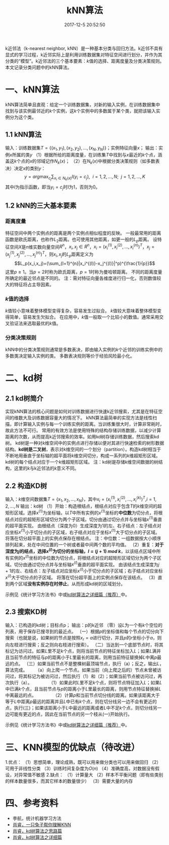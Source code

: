 ﻿---
title: kNN算法
mathjax: true
date: 2017-12-5 20:52:50
categories: 
- 机器学习
---
k近邻法（k-nearest neighbor, kNN）是一种基本分类与回归方法。k近邻不具有显式的学习过程，k近邻实际上是利用训练数据集对特征空间进行划分，并作为其分类的“模型”。k近邻法的三个基本要素：$k$值的选择、距离度量及分类决策规则。
本文记录分类问题中的kNN算法。
<!-- more --> 
# 一、kNN算法
kNN算法简单且直观：给定一个训练数据集，对新的输入实例，在训练数据集中找到与该实例最邻近的$k$个实例，这$k$个实例中的多数属于某个类，就把该输入实例分为这个类。
## 1.1 kNN算法
输入：训练数据集$T= \lbrace (x_1, y_1), (x_2, y_2),…,(x_N, y_N) \rbrace$；实例特征向量$x$；
输出：实例$x$所属的类$y$
（1）根据所给的距离度量，在训练集$T$中找到与$x$最近的$k$个点，涵盖这$k$个点的$x$的邻域记作$N_k(x)$；
（2）在$N_k(x)$中根据分类决策规则（如多数表决）决定$x$的类别$y$：
$$y = arg\max_{c_j} \sum_{x_i \in N_k(x)} I(y_i = c_j),\ \ i=1, 2,…, N;\ \ j=1, 2,…, K$$
其中$I$为指示函数，即当$y_i = c_j$时$I$为1，否则为0。
## 1.2 kNN的三大基本要素
### 距离度量
特征空间中两个实例点的距离是两个实例点相似程度的反映。
一般最常用的距离函数是欧氏距离，也称作$L_2$距离。也可使用其他距离，如更一般的$L_p$距离。
设特征空间$X$是$n$维实数向量空间$R^n$，$x_i,x_j \in R^n$，$x_i=(x_i^{(1)},x_i^{(2)},…,x_i^{(n)})^T$，$x_j=(x_j^{(1)},x_j^{(2)},…, x_j^{(n)})^T$，则$x_i, x_j$的$L_p$距离定义为
$$L_p(x_i,x_j)=(\sum_{l=1}^{n}|x_i^{(l)}-x_j^{(l)}|^p)^{\frac{1}{p}}$$
这里$p \geq 1$。当$p=2$时称为欧氏距离，$p=1$时称为曼哈顿距离。
不同的距离度量所确定的最近邻点是不同的。
注：需对特征向量各维度进行归一化，否则数值较大的特征将占主导因素。
### $k$值的选择
$k$值较小意味着整体模型变得复杂，容易发生过拟合。
$k$值较大意味着整体模型变得简单，容易发生欠拟合。
在应用中，$k$值一般取一个比较小的数值。通常采用交叉验证法来选取最优的$k$值。
### 分类决策规则
kNN中的分类决策规则通常是多数表决，即由输入实例的$k$个近邻的训练实例中的多数类决定输入实例的类。
多数表决规则等价于经验风险最小化。
# 二、kd树
## 2.1 kd树简介
实现kNN算法的核心问题是如何对训练数据进行快速k近邻搜索，尤其是在特征空间的维数大及训练数据容量大的情况下。
kNN算法最简单的实现方法是线性扫描，即计算输入实例与每一个训练实例的距离。当训练集很大时，计算非常耗时，故此方法不可行。
常用的有效方法是使用特殊的结构存储训练数据，以减少计算距离的次数，从而提高k近邻搜索的效率。如用kd树存储训练数据，然后搜索kd树。
kd树是一种对$k$维空间中的实例点进行存储以便对其进行快速检索的树形数据结构。**kd树是二叉树**，表示对$k$维空间的一个划分（partition）。构造kd树相当于不断地用垂直于坐标轴的超平面将$k$维空间切分，构成一系列的$k$维超矩形区域。kd树的每个结点对应于一个$k$维超矩形区域。
注：kd树是存储$k$维空间数据的树结构，这里的$k$与k近邻法的$k$意义不同。
## 2.2 构造KD树
输入：$k$维空间数据集$T= \lbrace x_1, x_2,…, x_N \rbrace$，其中$x_i=(x_i^{(1)},x_i^{(2)},…,x_i^{(k)})^T$,$i=1,2,…,N$
输出：kd树
（1）开始：构造根结点，根结点对应于包含$T$的$k$维空间的超矩形区域。选择$x^{(1)}$为坐标轴，以$T$中所有实例的$x^{(1)}$坐标的**中位数**为切分点，将根结点对应的超矩形区域切分为两个子区域。切分由通过切分点并与坐标轴$x^{(1)}$垂直的超平面实现。
由根结点（深度为0）生成深度为1的左、右子结点：左子结点对应坐标$x^{(1)}$小于切分点的子区域，右子结点对应于坐标$x^{(1)}$大于切分点的子区域。
将落在切分超平面上的实例点保存在根结点。
注：中位数：一组数据按大小顺序排列起来，处在中间位置的一个树或者最中间两个数的平均值。
（2）重复：**对于深度为$j$的结点，选择$x^{(l)}$为切分的坐标轴，$l=(j+1)\ mod\ k$**，以该结点区域中所有实例的$x^{(l)}$坐标的中位数为切分点，将根结点对应的超矩形区域切分为两个子区域。切分由通过切分点并与坐标轴$x^{(l)}$垂直的超平面实现。
由该结点生成深度为$j+1$的左、右结点：左子结点对应坐标$x^{(l)}$小于切分点的子区域；右子结点对应坐标$x^{(l)}$大于切分点的子区域。
将落在切分超平面上的实例点保存在该结点。
（3）直到两个区域**没有实例存在时停止**。从而形成kd树的区域划分。

示例见《统计学习方法书》中或[kd树算法之详细篇（推荐）](https://www.joinquant.com/post/2843)中。
## 2.3 搜索KD树
输入：已构造的kd树；目标点p；
输出：p的k近邻
（零）设$L$为一个有$k$个空位的列表，用于保存已搜寻到的最近点。
（一）根据$p$的坐标值和每个节点的切分向下搜索（也就是说，如果树的节点是按照$x_r=a$进行切分，并且$p$的$r$坐标小于$a$，则向左枝进行搜索；反之则向右枝进行搜索）。
（二）当达到一个底部节点时，将其标记为访问过。如果$L$里不足$k$个点，则将当前节点的特征坐标加入$L$；如果$L$满并且当前节点的特征与$p$的距离小于$L$里最长的距离，则用当前特征替换掉$L$中离$p$最远的点。
（三）如果当前节点不是整棵树最顶端节点，执行（a）；反之，输出$L$，算法完成。
　　（a）向上爬一个节点。如果当前（向上爬之后的）节点未曾被访问过，将其标记为被访问过，然后执行（1）和（2）；如果当前节点被访问过，再次执行（a）。
　　　　（1）如果此时$L$里不足$k$个点，则将节点特征加入$L$；如果$L$中已满$k$个点，且当前节点与$p$的距离小于$L$里最长的距离，则用节点特征替换掉$L$中离最远的点。
　　　　（2）计算$p$和当前节点切分线的距离。如果该距离大于等于$L$中距离$p$最远的距离并且$L$中已有$k$个点，则在切分线另一边不会有更近的点，执行(三)；如果该距离小于$L$中最远的距离或者$L$中不足$k$个点，则切分线另一边可能有更近的点，因此在当前节点的另一个枝从(一)开始执行。

示例见《统计学习方法书》中或[kd树算法之详细篇（推荐）](https://www.joinquant.com/post/2843)中。
# 三、KNN模型的优缺点（待改进）
1.优点：
（1）思想简单，理论成熟，既可以用来做分类也可以用来做回归
（2）可用于非线性分类
（3）训练时间复杂度为$O(n)$
（4）准确度高，对数据没有假设，对异常值不敏感
2.缺点：
（1）计算量大
（2）样本不平衡问题（即有些类别的样本数量很多，而其它样本的数量很少）
（3）需要大量的内存
# 四、参考资料
- 李航，统计机器学习方法
- [肖睿，一只兔子帮你理解KNN](https://www.joinquant.com/post/2227?f=study&m=math)
- [肖睿，kd树算法之思路篇](https://www.joinquant.com/post/2627)
- [肖睿，kd树算法之详细篇](https://www.joinquant.com/post/2843)





